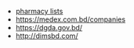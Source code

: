 

* [pharmacy lists](http://www.healthcarebd.com/pharmaceutical-company-in-bangladesh/)
* https://medex.com.bd/companies
* https://dgda.gov.bd/
* http://dimsbd.com/
